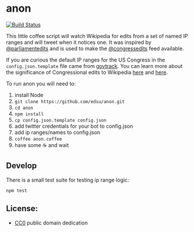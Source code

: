 # anon

[![Build Status](https://secure.travis-ci.org/edsu/anon.png)](http://travis-ci.org/edsu/anon)

This little coffee script will watch Wikipedia for edits from a set of named
IP ranges and will tweet when it notices one.  It was inspired by [@parliamentedits](https://twitter.com/parliamentedits) and is used to make the [@congressedits](https://twitter.com/congressedits) feed available. 

If you are curious the default IP ranges for the US Congress in the `config.json.template` file came from [govtrack](https://github.com/govtrack/govtrack.us-web/blob/master/website/middleware.py).  You can learn more about the significance of Congressional edits to Wikipedia [here](https://en.wikipedia.org/wiki/U.S._Congressional_staff_edits_to_Wikipedia) and [here](https://en.wikipedia.org/wiki/Wikipedia:Congressional_staffer_edits).

To run anon you will need to:

1. install Node
1. `git clone https://github.com/edsu/anon.git`
1. `cd anon`
1. `npm install` 
1. `cp config.json.template config.json`
1. add twitter credentials for your bot to config.json
1. add ip ranges/names to config.json
1. `coffee anon.coffee`
1. have some :coffee: and wait

## Develop

There is a small test suite for testing ip range logic:

    npm test

## License: 

* [CC0](LICENSE) public domain dedication
